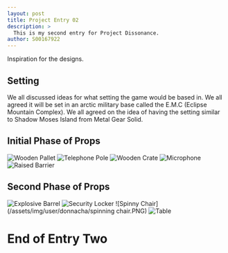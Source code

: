 ```yaml
---
layout: post
title: Project Entry 02
description: >
  This is my second entry for Project Dissonance.
author: S00167922
---
```

Inspiration for the designs.

## Setting
We all discussed ideas for what setting the game would be based in. We all agreed it will be set in an arctic military base called the E.M.C (Eclipse Mountain Complex).
We all agreed on the idea of having the setting similar to Shadow Moses Island from Metal Gear Solid.

## Initial Phase of Props

![Wooden Pallet](/assets/img/user/donnacha/woodenPallet2.png)
![Telephone Pole](/assets/img/user/donnacha/telephonePole1.PNG)
![Wooden Crate](/assets/img/user/donnacha/woodenCrate.PNG)
![Microphone](/assets/img/user/donnacha/microphone.PNG)
![Raised Barrier](/assets/img/user/donnacha/EntrancePole.png)

## Second Phase of Props
![Explosive Barrel](/assets/img/user/donnacha/explosiveBarrel.png)
![Security Locker](/assets/img/user/donnacha/securityLocker.PNG)
![Spinny Chair](/assets/img/user/donnacha/spinning chair.PNG)
![Table](/assets/img/user/donnacha/table.PNG)

# End of Entry Two
